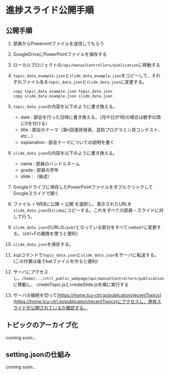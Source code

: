 # 進捗スライド公開手順

## 公開手順

1. 部員からPowerointファイルを送信してもらう
2. GoogleDriveにPowerPointファイルを保存する
3. ローカルプロジェクトの`/api/manualControllers/publication`に移動する
4. `topic_data_example.json`と`slide_data_example.json`をコピーして、それぞれファイル名を`topic_data.json`と`slide_data.json`に変更する。

    ```bash
    copy topic_data_example.json topic_data.json
    copy slide_data_example.json slide_data.json
    ```

5. `topic_data.json`の内容を以下のように書き換える。
    - date : 部会を行った日時に書き換える。（月や日が1桁の場合は数字の頭に0を付ける）
    - title : 部会のテーマ（第n回進捗発表、芸術プログラミン具コンテスト、etc...）
    - explanation : 部会テーマについての説明を書く
6. `slide_data.json`の内容を以下のように書き換える。
    - name : 部員のハンドルネーム
    - grade : 部員の学年
    - slide : （後述）
7. Googleドライブに保存したPowerPointファイルをダブルクリックしてGoogleスライドで開く
8. ファイル > WEBに公開 > 公開 を選択し、表示されたURLを`slide_data.json`の`slide`にコピーする。これをすべての部員・スライドに対して行う。
9. `slide_data.json`のURLの`/pub?`となっている部分をすべて`/embed?`に変更する。（ctrl+Fの置換を使うと便利）
10. `slide_data.json`を保存する。
11. scpコマンドで`topic_data.json`と`slide_data.json`をサーバに転送する。
(この作業は後でbatファイルを作ると便利)
12. サーバにアクセスし、`/home/.../ctrl_public_webpage/api/manualControllers/publication`に移動し、
createTopic.jsとcreateSlide.jsを順に実行する
13. サーバの接続を切って[https://home.tcu-ctrl.jp/publication/recentTopics](https://home.tcu-ctrl.jp/publication/recentTopics)にアクセスし、進捗スライドが公開されているか確認する。

## トピックのアーカイブ化

coming soon...

## setting.jsonの仕組み

coming soon...
